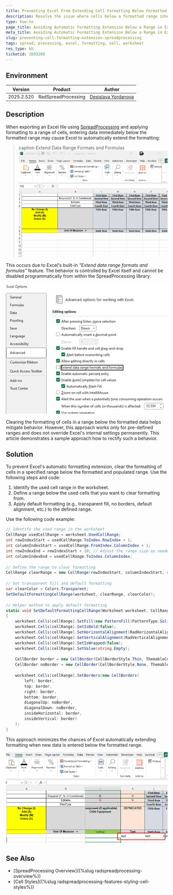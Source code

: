 ```yaml
---
title: Preventing Excel From Extending Cell Formatting Below Formatted Range Using SpreadProcessing
description: Resolve the issue where cells below a formatted range inherit formatting when using SpreadProcessing to generate Excel files.
type: how-to
page_title: Avoiding Automatic Formatting Extension Below a Range in Excel with SpreadProcessing
meta_title: Avoiding Automatic Formatting Extension Below a Range in Excel with SpreadProcessing
slug: preventing-cell-formatting-extension-spreadprocessing
tags: spread, processing, excel, formatting, cell, worksheet
res_type: kb
ticketid: 1693269
---
```


## Environment

 Version | Product | Author | 
| ---- | ---- | ---- | 
| 2025.2.520| RadSpreadProcessing |[Desislava Yordanova](https://www.telerik.com/blogs/author/desislava-yordanova)|

## Description

When exporting an Excel file using [SpreadProcessing](https://docs.telerik.com/devtools/document-processing/libraries/radspreadprocessing/overview) and applying formatting to a range of cells, entering data immediately below the formatted range may cause Excel to automatically extend the formatting: 

>caption Extend Data Range Formats and Formulas
![Microsoft Excel's built-in "Extend data range formats and formulas" feature ><](images/excel-extend-data-range-formatting.gif)

This occurs due to Excel's built-in *"Extend data range formats and formulas"* feature. The behavior is controlled by Excel itself and cannot be disabled programmatically from within the SpreadProcessing library:

![Microsoft Excel's built-in "Extend data range formats and formulas" setting ><](images/excel-extend-data-range-formatting.png)

Clearing the formatting of cells in a range below the formatted data helps mitigate behavior. However, this approach works only for pre-defined ranges and does not override Excel's internal settings permanently. This article demonstrates a sample approach how to rectify such a behavior. 

## Solution

To prevent Excel's automatic formatting extension, clear the formatting of cells in a specified range below the formatted and populated range. Use the following steps and code:

1. Identify the used cell range in the worksheet.
2. Define a range below the used cells that you want to clear formatting from.
3. Apply default formatting (e.g., transparent fill, no borders, default alignment, etc.) to the defined range.

Use the following code example:

```csharp
// Identify the used range in the worksheet
CellRange usedCellRange = worksheet.UsedCellRange;
int rowIndexStart = usedCellRange.ToIndex.RowIndex + 1;
int columnIndexStart = usedCellRange.FromIndex.ColumnIndex + 1;
int rowIndexEnd = rowIndexStart + 10; // Adjust the range size as needed
int columnIndexEnd = usedCellRange.ToIndex.ColumnIndex;

// Define the range to clear formatting
CellRange clearRange = new CellRange(rowIndexStart, columnIndexStart, rowIndexEnd, columnIndexEnd);

// Set transparent fill and default formatting
var clearColor = Colors.Transparent;
SetDefaultFormattingCellRange(worksheet, clearRange, clearColor);

// Helper method to apply default formatting
static void SetDefaultFormattingCellRange(Worksheet worksheet, CellRange cellRange, Color cellColor)
{
    worksheet.Cells[cellRange].SetFill(new PatternFill(PatternType.Solid, cellColor, Colors.Transparent));
    worksheet.Cells[cellRange].SetIsBold(false);
    worksheet.Cells[cellRange].SetHorizontalAlignment(RadHorizontalAlignment.Left);
    worksheet.Cells[cellRange].SetVerticalAlignment(RadVerticalAlignment.Center);
    worksheet.Cells[cellRange].SetIsWrapped(false);
    worksheet.Cells[cellRange].SetValue(string.Empty);

    CellBorder border = new CellBorder(CellBorderStyle.Thin, ThemableColor.FromColor(Colors.LightGray));
    CellBorder noBorder = new CellBorder(CellBorderStyle.None, ThemableColor.FromColor(Colors.Black));

    worksheet.Cells[cellRange].SetBorders(new CellBorders(
        left: border,
        top: border,
        right: border,
        bottom: border,
        diagonalUp: noBorder,
        diagonalDown: noBorder,
        insideHorizontal: border,
        insideVertical: border)
    );
}
```

This approach minimizes the chances of Excel automatically extending formatting when new data is entered below the formatted range.

![Eliminate the Microsoft Excel's built-in "Extend data range formats and formulas" setting ><](images/rectify-excel-extend-data-range-formatting.png) 

## See Also

- [SpreadProcessing Overview]({%slug radspreadprocessing-overview%})
- [Cell Styles]({%slug radspreadprocessing-features-styling-cell-styles%}) 
